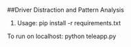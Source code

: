 ##Driver Distraction and Pattern Analysis 
1. Usage:
pip install -r requirements.txt

To run on localhost: python teleapp.py
